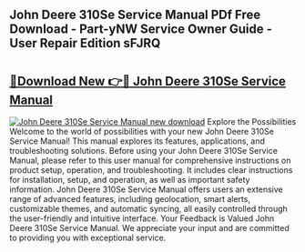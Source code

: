 ## John Deere 310Se Service Manual PDf Free Download - Part-yNW Service Owner Guide - User Repair Edition sFJRQ

# <h2><a href="http://bc89326.oget.top/?id=John+Deere+310Se+Service+Manual">🔗Download New 👉🔴 John Deere 310Se Service Manual</a></h2>

[![John Deere 310Se Service Manual new download](https://i.imgur.com/5g1atiW.png)](http://bc89326.oget.top/?id=John+Deere+310Se+Service+Manual)
Explore the Possibilities Welcome to the world of possibilities with your new John Deere 310Se Service Manual! This manual explores its features, applications, and troubleshooting solutions. Before using your John Deere 310Se Service Manual, please refer to this user manual for comprehensive instructions on product setup, operation, and troubleshooting. It includes clear instructions for installation, setup, and operation, as well as important safety information. John Deere 310Se Service Manual offers users an extensive range of advanced features, including geolocation, smart alerts, customizable themes, and automatic syncing, all easily controlled through the user-friendly and intuitive interface. Your Feedback is Valued John Deere 310Se Service Manual. We appreciate your input and are committed to providing you with exceptional service.
